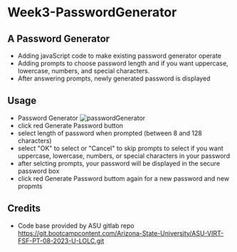 # Week3-PasswordGenerator

## A Password Generator 
- Adding javaScript code to make existing password generator operate
- Adding prompts to choose password length and if you want uppercase, lowercase, numbers, and special characters. 
- After answering prompts, newly generated password is displayed

## Usage
- Password Generator ![passwordGenerator](/Users/josephblair/bootcamp/week3-challenge/Week3-PasswordGenerator-Repo/images/screenshot:psswrdGen.png)
- click red Generate Password button
- select length of password when prompted (between 8 and 128 characters)
- select "OK" to select or "Cancel" to skip prompts to select if you want uppercase, lowercase, numbers, or special characters in your password
- after selcting prompts, your password will be displayed in the secure password box
- click red Generate Password buttom again for a new password and new propmts 

## Credits 
- Code base provided by ASU gitlab repo https://git.bootcampcontent.com/Arizona-State-University/ASU-VIRT-FSF-PT-08-2023-U-LOLC.git